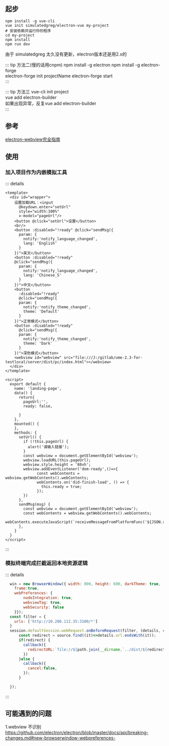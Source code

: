 ## 起步

```
npm install -g vue-cli
vue init simulatedgreg/electron-vue my-project
# 安装依赖并运行你的程序
cd my-project
npm install
npm run dev
```
由于 simulatedgreg 太久没有更新，electron版本还是用2.x的    
   
::: tip 方法二(慢的话用cnpm)
npm install -g electron
npm install -g electron-forge       
electron-forge init projectName 
electron-forge start   
::: 
  
::: tip 方法三
vue-cli init project    
vue add electron-builder         
如果出现异常，反复vue add electron-builder    
::: 

## 参考
[electron-webview完全指南](http://www.ayqy.net/blog/electron-webview%E5%AE%8C%E5%85%A8%E6%8C%87%E5%8D%97/)  
## 使用 
### 加入项目作为内嵌模拟工具     
::: details   
```
<template>
  <div id="wrapper">
    设置加载URL：<input
      @keydown.enter="setUrl"
      style="width:100%"
      v-model="pageUrl"/>
    <button @click="setUrl">设置</button>
    <br/>
    <button :disabled="!ready" @click="sendMsg({
      param: {
        notify:'notify_language_changed',
        lang: 'English'
      }
    })">英文</button>
    <button :disabled="!ready"
    @click="sendMsg({
      param: {
        notify:'notify_language_changed',
        lang: 'Chinese_S'
      }
    })">中文</button>
    <button
      :disabled="!ready"
      @click="sendMsg({
      param: {
        notify:'notify_theme_changed',
        theme: 'Default'
      }
    })">正常模式</button>
    <button :disabled="!ready"
      @click="sendMsg({
      param: {
        notify:'notify_theme_changed',
        theme: 'Dark'
      }
    })">深色模式</button>
    <webview id="webview" src="file:///J:/gitlab/ume-2.3-for-testlocal/server/dist/pc/index.html"></webview>
  </div>
</template>

<script>
  export default {
    name: 'landing-page',
    data() {
      return{
        pageUrl:'',
        ready: false,

      }
    },
    mounted() {
    },
    methods: {
      setUrl() {
        if (!this.pageUrl) {
          alert('请输入链接');
        }
        const webview = document.getElementById('webview');
        webview.loadURL(this.pageUrl);
        webview.style.height = '80vh';
        webview.addEventListener('dom-ready',()=>{
              const webContents = webview.getWebContents().webContents;
              webContents.on('did-finish-load', () => {
                this.ready = true;
              });
        })
      },
      sendMsg(msg) {
        const webview = document.getElementById('webview');
        const webContents = webview.getWebContents().webContents;
        webContents.executeJavaScript(`receiveMessageFromPlatformFunc('${JSON.stringify(msg)}')`);
      },
    }
  }
</script>
```
::: 
### 模拟终端完成拦截返回本地资源逻辑    
::: details
```js
  win = new BrowserWindow({ width: 800, height: 600, darkTheme: true,
    frame:true,
    webPreferences: {
        nodeIntegration: true,
        webviewTag: true,
        webSecurity: false
    }});
  const filter = {
    urls: ['http://10.200.112.35:3100/*']
  }
  session.defaultSession.webRequest.onBeforeRequest(filter, (details, callback) => {
      const redirect = source.find((it)=>details.url.endsWith(it));
      if(redirect) {
        callback({
          redirectURL:`file://${path.join(__dirname,`../dist/${redirect}`)}`
        })
      }else {
        callback({
          cancel:false,
        });
      }

  });
```
::: 
## 可能遇到的问题
1.webview 不识别        
https://github.com/electron/electron/blob/master/docs/api/breaking-changes.md#new-browserwindow-webpreferences- 

